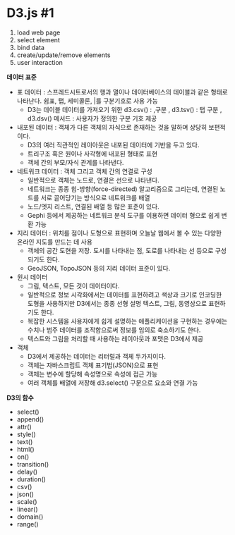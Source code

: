 # D3.js #1

1. load web page
2. select element
3. bind data
4. create/update/remove elements
5. user interaction

**데이터 표준**

- 표 데이터 : 스프레드시트로서의 행과 열이나 데이터베이스의 테이블과 같은 형태로 나타난다. 쉼표, 탭, 세미콜론, |를 구분기호로 사용 가능 
  - D3는 데이블 데이터를 가져오기 위한 d3.csv() : ,구분 , d3.tsv() : 탭 구분 , d3.dsv() 메서드 : 사용자가 정의한 구분 기호 제공
- 내포된 데이터 : 객체가 다른 객체의 자식으로 존재하는 것을 말하며 상당히 보편적이다.
  - D3의 여러 직관적인 레이아웃은 내포된 데이터에 기반을 두고 있다. 
  - 트리구조 혹은 원이나 사각형에 내포된 형태로 표현
  - 객체 간의 부모/자식 관계를 나타낸다. 
- 네트워크 데이터 : 객체 그리고 객체 간의 연결로 구성
  - 일반적으로 객체는 노드로, 연결은 선으로 나타낸다.
  - 네트워크는 종종 힘-방향(force-directed) 알고리즘으로 그리는데, 연결된 노드를 서로 끌어당기는 방식으로 네트워크를 배열
  - 노드/엣지 리스트, 연결된 배열 등 많은 표준이 있다.
  - Gephi 등에서 제공하는 네트워크 분석 도구를 이용하면 데이터 형으로 쉽게 변환 가능
- 지리 데이터 : 위치를 점이나 도형으로 표현하며 오늘날 웹에서 볼 수 있는 다양한 온라인 지도를 만드는 데 사용
  - 객체의 공간 도현을 저장. 도시를 나타내는 점, 도로를 나타내는 선 등으로 구성되기도 한다.
  - GeoJSON, TopoJSON 등의 지리 데이터 표준이 있다.
- 원시 데이터 
  - 그림, 텍스트, 모든 것이 데이터이다. 
  - 일반적으로 정보 시각화에서는 데이터를 표현하려고 색상과 크기로 인코딩한 도형을 사용하지만 D3에서는 종종 선형 설명 텍스트, 그림, 동영상으로 표현하기도 한다. 
  - 복잡한 시스템을 사용자에게 쉽게 설명하는 애플리케이션을 구현하는 경우에는 수치나 범주 데이터를 조작함으로써 정보를 임의로 축소하기도 한다. 
  - 텍스트와 그림을 처리할 때 사용하는 레이아웃과 포맷은 D3에서 제공
- 객체
  - D3에서 제공하는 데이터는 리터럴과 객체 두가지이다.
  - 객체는 자바스크립트 객체 표기법(JSON)으로 표현
  - 객체는 변수에 할당해 속성명으로 속성에 접근 가능
  - 여러 객체를 배열에 저장해 d3.select() 구문으로 요소와 연결 가능

**D3의 함수**

- select()
- append()
- attr()
- style()
- text()
- html()
- on()
- transition()
- delay()
- duration()
- csv()
- json()
- scale()
- linear()
- domain()
- range()